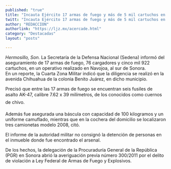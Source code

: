 ```yaml
---
published: "true"
title: "Incauta Ejército 17 armas de fuego y más de 5 mil cartuchos en Sonora"
twitt: "Incauta Ejército 17 armas de fuego y más de 5 mil cartuchos en Sonora"
author: "REDACCION"
authorlink: "https://ljz.mx/acercade.html"
category: "Destacadas"
layout: "posts"

---
```




*Hermosillo, Son.* La Secretaría de la Defensa Nacional (Sedena) informó del aseguramiento de 17 armas de fuego, 76 cargadores y cinco mil 922 cartuchos, en un operativo realizado en Navojoa, al sur de Sonora.  
  En un reporte, la Cuarta Zona Militar indicó que la diligencia se realizó en la avenida Chihuahua de la colonia Benito Juárez, en dicho municipio.



  Precisó que entre las 17 armas de fuego se encuentran seis fusiles de asalto AK-47, calibre 7.62 x 39 milímetros, de los conocidos como cuernos de chivo.



  Además fue asegurada una báscula con capacidad de 100 kilogramos y un uniforme camuflado, mientras que en la cochera del domicilio se localizaron tres camionetas modelo 2008, citó.



  El informe de la autoridad militar no consignó la detención de personas en el inmueble donde fue encontrado el arsenal.



  De los hechos, la delegación de la Procuraduría General de la República (PGR) en Sonora abrió la averiguación previa número 300/2011 por el delito de violación a Ley Federal de Armas de Fuego y Explosivos.

